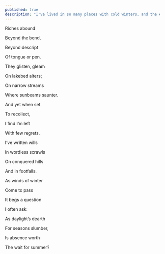 ```yaml
---
published: true
description: "I've lived in so many places with cold winters, and the ephemeral beauty of fall is why I'd still live in those climates again."
---
```


Riches abound 

Beyond the bend,

Beyond descript 

Of tongue or pen.

They glisten, gleam 

On lakebed alters;

On narrow streams

Where sunbeams saunter.

  

And yet when set

To recollect,

I find I’m left 

With few regrets.

I’ve written wills

In wordless scrawls 

On conquered hills

And in footfalls. 

  

As winds of winter

Come to pass

It begs a question

I often ask:

As daylight’s dearth

For seasons slumber,

Is absence worth

The wait for summer?